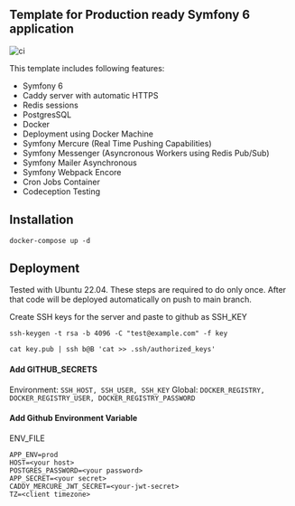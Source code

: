 ## Template for Production ready Symfony 6 application

![ci](https://github.com/infernosquad/symfony-template/actions/workflows/ci.yml/badge.svg)


This template includes following features:

* Symfony 6
* Caddy server with automatic HTTPS
* Redis sessions
* PostgresSQL
* Docker
* Deployment using Docker Machine
* Symfony Mercure (Real Time Pushing Capabilities)
* Symfony Messenger (Asyncronous Workers using Redis Pub/Sub)
* Symfony Mailer Asynchronous
* Symfony Webpack Encore
* Cron Jobs Container
* Codeception Testing

## Installation

`docker-compose up -d`

## Deployment

Tested with Ubuntu 22.04. These steps are required to do only once. After that code will be deployed automatically on push to main branch.

Create SSH keys for the server and paste to github as SSH_KEY

`ssh-keygen -t rsa -b 4096 -C "test@example.com" -f key`

`cat key.pub | ssh b@B 'cat >> .ssh/authorized_keys'`

#### Add GITHUB_SECRETS

Environment: `SSH_HOST, SSH_USER, SSH_KEY`
Global: `DOCKER_REGISTRY, DOCKER_REGISTRY_USER, DOCKER_REGISTRY_PASSWORD`

#### Add Github Environment Variable

ENV_FILE

```
APP_ENV=prod
HOST=<your host>
POSTGRES_PASSWORD=<your password>
APP_SECRET=<your secret>
CADDY_MERCURE_JWT_SECRET=<your-jwt-secret>
TZ=<client timezone>
````

